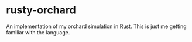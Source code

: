 # rusty-orchard
An implementation of my orchard simulation in Rust. This is just me getting familiar with the language.
